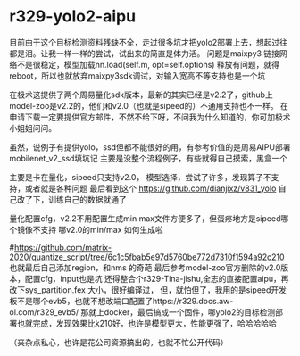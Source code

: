 # r329-yolo2-aipu

目前由于这个目标检测资料残缺不全，走过很多坑才把yolo2部署上去，想起过往都是泪。让我一样一样的尝试，试出来的简直是体力活。
问题是maixpy3 链接网络不是很稳定，模型加载nn.load(self.m, opt=self.options) 释放有问题，就得reboot，所以也就放弃maixpy3sdk调试，对输入宽高不等支持也是一个坑


在极术这提供了两个周易量化sdk版本，最新的其实已经是v2.2了，github上model-zoo是v2.2的，他们和v2.0（也就是sipeed的）不通用支持也不一样。
在申请下载一定要提供官方邮件，不然不给下呀，不问我为什么知道的，你可加极术小姐姐问问。

虽然，说例子有提供yolo，ssd但都不能很好的用，有参考价值的是周易AIPU部署mobilenet_v2_ssd填坑记
主要是没整个流程例子，有些就得自己摸索，黑盒一个

主要是卡在量化，sipeed只支持v2.0，
模型选择，尝试了许多，发现算子不支持，或者就是各种问题
最后看到这个
https://github.com/dianjixz/v831_yolo
自己改了下，训练自己的数据就通了

量化配置cfg，v2.2不用配置生成min max文件方便多了，但蛋疼地方是sipeed哪个镜像不支持
哪v2.0的min/max 如何生成啦

#https://github.com/matrix-2020/quantize_script/tree/6c1c5fbab5e97d5760be772d7310f1594a92c210
也就最后自己添加region，和nms 的奇葩
最后参考model-zoo官方删除的v2.0版本，配置cfg，input也是坑
还得整合个r329-Tina-jishu,全志的直接配置aipu，再改下sys_partition.fex 大小，很好编译过，
但，就怕但了，我用的是sipeed开发板不是哪个evb5，也就不想改端口配置了https://r329.docs.aw-ol.com/r329_evb5/
那就上docker，最后搞成一个固件，哪yolo2的目标检测部署也就完成，发现效果比k210好，也许是模型更大，性能更强了，哈哈哈哈哈

（夹杂点私心，也许是花公司资源搞出的，也就不忙公开代码）

